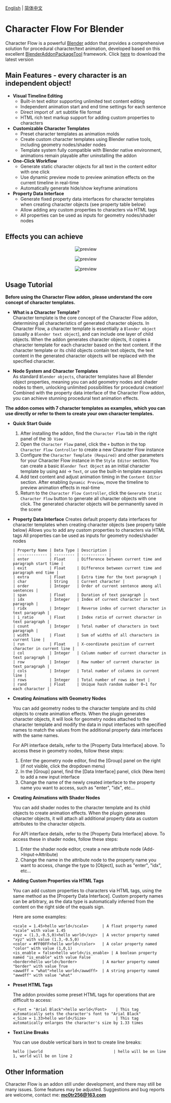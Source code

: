 [English](./README.md) | [简体中文](./README_zh-CN.md)

# Character Flow For Blender

Character Flow is a powerful [Blender](https://www.blender.org/) addon that provides a comprehensive solution for procedural character/text animation, developed based on this excellent [BlenderAddonPackageTool](https://github.com/xzhuah/BlenderAddonPackageTool) framework. Click [here](https://github.com/3c0tr/CharacterFlow/releases/tag/preview) to download the latest version

## Main Features - every character is an independent object!
- **Visual Timeline Editing**
  - Built-in text editor supporting unlimited text content editing
  - Independent animation start and end time settings for each sentence
  - Direct import of .srt subtitle file format
  - HTML rich text markup support for adding custom properties to characters
- **Customizable Character Templates**
  - Preset character templates as animation molds
  - Create custom character templates using Blender native tools, including geometry nodes/shader nodes
  - Template system fully compatible with Blender native environment, animations remain playable after uninstalling the addon
- **One-Click Workflow**
  - Generate static character objects for all text in the content editor with one click
  - Use dynamic preview mode to preview animation effects on the current timeline in real-time
  - Automatically generate hide/show keyframe animations
- **Property Data Interface**
  - Generate fixed property data interfaces for character templates when creating character objects (see property table below)
  - Allow adding any custom properties to characters via HTML tags
  - All properties can be used as inputs for geometry nodes/shader nodes
 
## Effects you can achieve

<p align="center">
  <img src="./gifs/mi2.gif" alt="preview">
</p>

<p align="center">
  <img src="./gifs/kick2.gif" alt="preview">
</p>

<p align="center">
  <img src="./gifs/operate.gif" alt="preview">
</p>


## Usage Tutorial

**Before using the Character Flow addon, please understand the core concept of character templates.**

- **What is a Character Template?**  
  Character template is the core concept of the Character Flow addon, determining all characteristics of generated character objects. In Character Flow, a character template is essentially a `Blender object` (usually a `Blender text object`), and can include one layer of child objects. When the addon generates character objects, it copies a character template for each character based on the text content. If the character template or its child objects contain text objects, the text content in the generated character objects will be replaced with the specified character.

- **Node System and Character Templates**  
  As standard `Blender objects`, character templates have all Blender object properties, meaning you can add geometry nodes and shader nodes to them, unlocking unlimited possibilities for procedural creation! Combined with the property data interface of the Character Flow addon, you can achieve stunning procedural text animation effects.

**The addon comes with 7 character templates as examples, which you can use directly or refer to them to create your own character templates.**

- **Quick Start Guide**
  1. After installing the addon, find the `Character Flow` tab in the right panel of the `3D View`
  2. Open the `Character Flow` panel, click the `+` button in the top `Character Flow Controller` to create a new Character Flow instance
  3. Configure the `Character Template (Required)` and other parameters for your Character Flow instance in the `Style Editor` section. You can create a basic `Blender Text Object` as an initial character template by using `Add` -> `Text`, or use the built-in template examples
  4. Add text content and adjust animation timing in the `Content Editor` section. After enabling `Dynamic Preview`, move the timeline to preview animation effects in real-time
  5. Return to the `Character Flow Controller`, click the `Generate Static Character Flow` button to generate all character objects with one click. The generated character objects will be permanently saved in the scene

- **Property Data Interface**
  Creates default property data interfaces for character templates when creating character objects (see property table below)
  Allows you to add any custom properties to characters via HTML tags
  All properties can be used as inputs for geometry nodes/shader nodes
  
  ```
  | Property Name | Data Type | Description |
  | ------------- | --------- | ----------- |
  | enter         | Float     | Difference between current time and paragraph start time |
  | exit          | Float     | Difference between current time and paragraph end time |
  | extra         | Float     | Extra time for the text paragraph |
  | char          | String    | Current character |
  | order         | Integer   | Order of current sentence among all sentences |
  | span          | Float     | Duration of text paragraph |
  | idx           | Integer   | Index of current character in text paragraph |
  | ridx          | Integer   | Reverse index of current character in text paragraph |
  | i_ratio       | Float     | Index ratio of current character in text paragraph |
  | count         | Integer   | Total number of characters in text paragraph |
  | width         | Float     | Sum of widths of all characters in current line |
  | run           | Float     | X-coordinate position of current character in current line |
  | col           | Integer   | Column number of current character in text paragraph |
  | row           | Integer   | Row number of current character in text paragraph |
  | cols          | Integer   | Total number of columns in current line |
  | rows          | Integer   | Total number of rows in text |
  | rand          | Float     | Unique hash random number 0~1 for each character |
  ```

- **Creating Animations with Geometry Nodes**

  You can add geometry nodes to the character template and its child objects to create animation effects. When the plugin generates character objects, it will look for geometry nodes attached to the character template and modify the data in input interfaces with specified names to match the values from the additional property data interfaces with the same names.

  For API interface details, refer to the [Property Data Interface] above. To access these in geometry nodes, follow these steps:

  1. Enter the geometry node editor, find the [Group] panel on the right (if not visible, click the dropdown menu)
  2. In the [Group] panel, find the [Data Interface] panel, click (New Item) to add a new input interface
  3. Change the name of the newly created interface to the property name you want to access, such as "enter", "idx", etc...

- **Creating Animations with Shader Nodes**

  You can add shader nodes to the character template and its child objects to create animation effects. When the plugin generates character objects, it will attach all additional property data as custom attributes to the character objects.

  For API interface details, refer to the [Property Data Interface] above. To access these in shader nodes, follow these steps:

  1. Enter the shader node editor, create a new attribute node (Add->Input->Attribute)
  2. Change the name in the attribute node to the property name you want to access, change the type to [Object], such as "enter", "idx", etc...

- **Adding Custom Properties via HTML Tags**

  You can add custom properties to characters via HTML tags, using the same method as the [Property Data Interface]. Custom property names can be arbitrary, as the data type is automatically inferred from the content on the right side of the equals sign.

  Here are some examples:
  
  ```
  <scale = 1.45>hello world</scale>      | A float property named "scale" with value 1.45
  <xyz = (1.3,-0.5,0)>hello world</xyz>  | A vector property named "xyz" with value (1.3,-0.5,0)
  <color = #FF00FF>hello world</color>   | A color property named "color" with value (1,0,1)
  <is_enable = false>hello world</is_enable> | A boolean property named "is_enable" with value False
  <border>hello world</border>           | A marker property named "border" with value True
  <awwdff = "what">hello world</awwdff>  | A string property named "awwdff" with value "what"
  ```
- **Preset HTML Tags**

  The addon provides some preset HTML tags for operations that are difficult to access:
  
  ```
  <_Font = "Arial Black">hello world</Font>    | This tag automatically sets the character's font to "Arial Black"
  <_Size = 1.33>hello world</Size>             | This tag automatically enlarges the character's size by 1.33 times
  ```

- **Text Line Breaks**

  You can use double vertical bars in text to create line breaks:
  
  ```
  hello ||world                               | hello will be on line 1, world will be on line 2
  ```
## Other Information
  Character Flow is an addon still under development, and there may still be many issues. Some features may be adjusted. Suggestions and bug reports are welcome, contact me: **mc0tr256@163.com**


